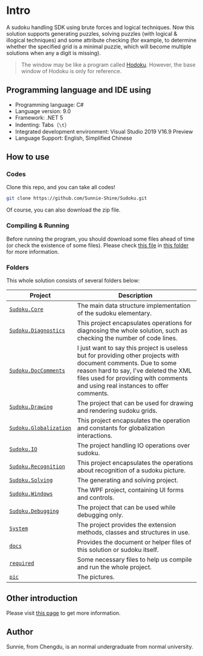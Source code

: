 # Intro

A sudoku handling SDK using brute forces and logical techniques. Now this solution supports generating puzzles, solving puzzles (with logical & illogical techniques) and some attribute checking (for example, to determine whether the specified grid is a minimal puzzle, which will become multiple solutions when any a digit is missing).

> The window may be like a program called [Hodoku](http://hodoku.sourceforge.net/en/index.php). However, the base window of Hodoku is only for reference.
>



## Programming language and IDE using

* Programming language: C#
* Language version: 9.0
* Framework: .NET 5
* Indenting: Tabs（`\t`）
* Integrated development environment: Visual Studio 2019 V16.9 Preview
* Language Support: English, Simplified Chinese



## How to use

### Codes

Clone this repo, and you can take all codes!

```bash
git clone https://github.com/Sunnie-Shine/Sudoku.git
```

Of course, you can also download the zip file.



### Compiling & Running

Before running the program, you should download some files ahead of time (or check the existence of some files). Please check [this file](https://github.com/Sunnie-Shine/Sudoku/blob/master/ref/require/ReadMe.txt) in [this folder](https://github.com/Sunnie-Shine/Sudoku/tree/master/ref/require) for more information.



### Folders

This whole solution consists of several folders below:

| Project                                                      | Description                                                  |
| ------------------------------------------------------------ | ------------------------------------------------------------ |
| [`Sudoku.Core`](https://github.com/Sunnie-Shine/Sudoku/tree/master/Sudoku.Core) | The main data structure implementation of the sudoku elementary. |
| [`Sudoku.Diagnostics`](https://github.com/Sunnie-Shine/Sudoku/tree/master/Sudoku.Diagnostics) | This project encapsulates operations for diagnosing the whole solution, such as checking the number of code lines. |
| [`Sudoku.DocComments`](https://github.com/Sunnie-Shine/Sudoku/tree/master/Sudoku.DocComments) | I just want to say this project is useless but for providing other projects with document comments. Due to some reason hard to say, I've deleted the XML files used for providing with comments and using real instances to offer comments. |
| [`Sudoku.Drawing`](https://github.com/Sunnie-Shine/Sudoku/tree/master/Sudoku.Drawing) | The project that can be used for drawing and rendering sudoku grids. |
| [`Sudoku.Globalization`](https://github.com/Sunnie-Shine/Sudoku/tree/master/Sudoku.Globalization) | This project encapsulates the operation and constants for globalization interactions. |
| [`Sudoku.IO`](https://github.com/Sunnie-Shine/Sudoku/tree/master/Sudoku.IO) | The project handling IO operations over sudoku.              |
| [`Sudoku.Recognition`](https://github.com/Sunnie-Shine/Sudoku/tree/master/Sudoku.Recognition) | This project encapsulates the operations about recognition of a sudoku picture. |
| [`Sudoku.Solving`](https://github.com/Sunnie-Shine/Sudoku/tree/master/Sudoku.Solving) | The generating and solving project.                          |
| [`Sudoku.Windows`](https://github.com/Sunnie-Shine/Sudoku/tree/master/Sudoku.Windows) | The WPF project, containing UI forms and controls.           |
| [`Sudoku.Debugging`](https://github.com/Sunnie-Shine/Sudoku/tree/master/Sudoku.Debugging) | The project that can be used while debugging only.           |
| [`System`](https://github.com/Sunnie-Shine/Sudoku/tree/master/System) | The project provides the extension methods, classes and structures in use. |
| [`docs`](https://github.com/SunnieShine/Sudoku/tree/master/docs) | Provides the document or helper files of this solution or sudoku itself. |
| [`required`](https://github.com/Sunnie-Shine/Sudoku/tree/master/required) | Some necessary files to help us compile and run the whole project. |
| [`pic`](https://github.com/Sunnie-Shine/Sudoku/tree/master/pic) | The pictures.                                                |



## Other introduction

Please visit [this page](https://sunnieshine.github.io/Sudoku/index) to get more information.



## Author

Sunnie, from Chengdu, is an normal undergraduate from normal university.

